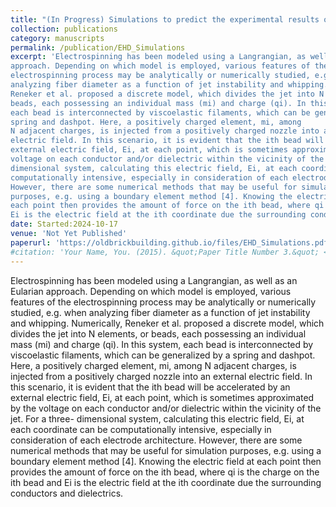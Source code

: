 ```yaml
---
title: "(In Progress) Simulations to predict the experimental results obtained from prior publication: Controlled deposition of electrospun nanofibers by electrohydrodynamic deflection"
collection: publications
category: manuscripts
permalink: /publication/EHD_Simulations
excerpt: 'Electrospinning has been modeled using a Langrangian, as well as an Eularian
approach. Depending on which model is employed, various features of the
electrospinning process may be analytically or numerically studied, e.g. when
analyzing fiber diameter as a function of jet instability and whipping. Numerically,
Reneker et al. proposed a discrete model, which divides the jet into N elements, or
beads, each possessing an individual mass (mi) and charge (qi). In this system,
each bead is interconnected by viscoelastic filaments, which can be generalized by a
spring and dashpot. Here, a positively charged element, mi, among
N adjacent charges, is injected from a positively charged nozzle into an external
electric field. In this scenario, it is evident that the ith bead will be accelerated by an
external electric field, Ei, at each point, which is sometimes approximated by the
voltage on each conductor and/or dielectric within the vicinity of the jet. For a three-
dimensional system, calculating this electric field, Ei, at each coordinate can be
computationally intensive, especially in consideration of each electrode architecture.
However, there are some numerical methods that may be useful for simulation
purposes, e.g. using a boundary element method [4]. Knowing the electric field at
each point then provides the amount of force on the ith bead, where qi is the charge on the ith bead and
Ei is the electric field at the ith coordinate due the surrounding conductors and dielectrics...'
date: Started:2024-10-17
venue: 'Not Yet Published'
paperurl: 'https://oldbrickbuilding.github.io/files/EHD_Simulations.pdf)'
#citation: 'Your Name, You. (2015). &quot;Paper Title Number 3.&quot; <i>Journal 1</i>. 1(3).'
---
```

Electrospinning has been modeled using a Langrangian, as well as an Eularian
approach. Depending on which model is employed, various features of the
electrospinning process may be analytically or numerically studied, e.g. when
analyzing fiber diameter as a function of jet instability and whipping. Numerically,
Reneker et al. proposed a discrete model, which divides the jet into N elements, or
beads, each possessing an individual mass (mi) and charge (qi). In this system,
each bead is interconnected by viscoelastic filaments, which can be generalized by a
spring and dashpot. Here, a positively charged element, mi, among
N adjacent charges, is injected from a positively charged nozzle into an external
electric field. In this scenario, it is evident that the ith bead will be accelerated by an
external electric field, Ei, at each point, which is sometimes approximated by the
voltage on each conductor and/or dielectric within the vicinity of the jet. For a three-
dimensional system, calculating this electric field, Ei, at each coordinate can be
computationally intensive, especially in consideration of each electrode architecture.
However, there are some numerical methods that may be useful for simulation
purposes, e.g. using a boundary element method [4]. Knowing the electric field at
each point then provides the amount of force on the ith bead, where qi is the charge on the ith bead and
Ei is the electric field at the ith coordinate due the surrounding conductors and dielectrics.
